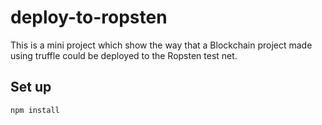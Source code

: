 # deploy-to-ropsten
This is a mini project which show the way that a Blockchain project made using truffle could be deployed to the Ropsten test net.

## Set up
`npm install`

